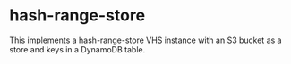 # hash-range-store

This implements a hash-range-store VHS instance with an S3 bucket as a store
and keys in a DynamoDB table.